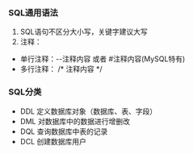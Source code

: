 ### SQL通用语法
1. SQL语句不区分大小写，关键字建议大写
2. 注释：
  + 单行注释：--注释内容 或者 #注释内容(MySQL特有)
  + 多行注释： /* 注释内容 */
### SQL分类
+ DDL 定义数据库对象（数据库、表、字段）
+ DML 对数据库中的数据进行增删改
+ DQL 查询数据库中表的记录
+ DCL 创建数据库用户